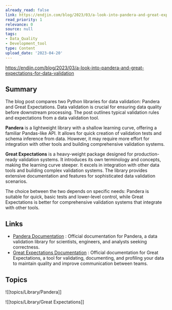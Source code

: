```yaml
---
already_read: false
link: https://endjin.com/blog/2023/03/a-look-into-pandera-and-great-expectations-for-data-validation
read_priority: 1
relevance: 0
source: null
tags:
- Data_Quality
- Development_tool
type: Content
upload_date: '2023-04-20'
---
```


https://endjin.com/blog/2023/03/a-look-into-pandera-and-great-expectations-for-data-validation
## Summary

The blog post compares two Python libraries for data validation: Pandera and Great Expectations. Data validation is crucial for ensuring data quality before downstream processing. The post outlines typical validation rules and expectations from a data validation tool.

**Pandera** is a lightweight library with a shallow learning curve, offering a familiar Pandas-like API. It allows for quick creation of validation tests and schema inference from data. However, it may require more effort for integration with other tools and building comprehensive validation systems.

**Great Expectations** is a heavy-weight package designed for production-ready validation systems. It introduces its own terminology and concepts, making the learning curve steeper. It excels in integration with other data tools and building complex validation systems. The library provides extensive documentation and features for sophisticated data validation scenarios.

The choice between the two depends on specific needs: Pandera is suitable for quick, basic tests and lower-level control, while Great Expectations is better for comprehensive validation systems that integrate with other tools.
## Links

- [Pandera Documentation](https://pandera.readthedocs.io/en/stable/index.html) : Official documentation for Pandera, a data validation library for scientists, engineers, and analysts seeking correctness.
- [Great Expectations Documentation](https://docs.greatexpectations.io/docs/) : Official documentation for Great Expectations, a tool for validating, documenting, and profiling your data to maintain quality and improve communication between teams.

## Topics

![[topics/Library/Pandera]]

![[topics/Library/Great Expectations]]